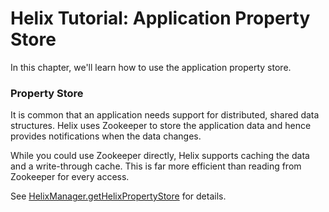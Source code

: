 <!---
Licensed to the Apache Software Foundation (ASF) under one
or more contributor license agreements.  See the NOTICE file
distributed with this work for additional information
regarding copyright ownership.  The ASF licenses this file
to you under the Apache License, Version 2.0 (the
"License"); you may not use this file except in compliance
with the License.  You may obtain a copy of the License at

  http://www.apache.org/licenses/LICENSE-2.0

Unless required by applicable law or agreed to in writing,
software distributed under the License is distributed on an
"AS IS" BASIS, WITHOUT WARRANTIES OR CONDITIONS OF ANY
KIND, either express or implied.  See the License for the
specific language governing permissions and limitations
under the License.
-->

# Helix Tutorial: Application Property Store

In this chapter, we\'ll learn how to use the application property store.

### Property Store

It is common that an application needs support for distributed, shared data structures.  Helix uses Zookeeper to store the application data and hence provides notifications when the data changes.

While you could use Zookeeper directly, Helix supports caching the data and a write-through cache. This is far more efficient than reading from Zookeeper for every access.

See [HelixManager.getHelixPropertyStore](http://helix.incubator.apache.org/javadocs/0.6.1-incubating/reference/org/apache/helix/store/package-summary.html) for details.
